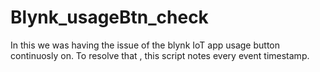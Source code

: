 # Blynk_usageBtn_check
In this we was having the issue of the blynk IoT app usage button continuosly on. To resolve that , this script notes every event timestamp.
